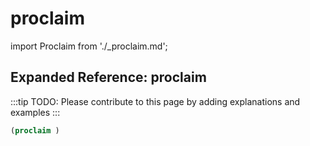 # proclaim

import Proclaim from './_proclaim.md';

<Proclaim />

## Expanded Reference: proclaim

:::tip
TODO: Please contribute to this page by adding explanations and examples
:::

```lisp
(proclaim )
```

